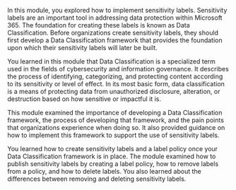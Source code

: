 In this module, you explored how to implement sensitivity labels. Sensitivity labels are an important tool in addressing data protection within Microsoft 365. The foundation for creating these labels is known as Data Classification. Before organizations create sensitivity labels, they should first develop a Data Classification framework that provides the foundation upon which their sensitivity labels will later be built.

You learned in this module that Data Classification is a specialized term used in the fields of cybersecurity and information governance. It describes the process of identifying, categorizing, and protecting content according to its sensitivity or level of effect. In its most basic form, data classification is a means of protecting data from unauthorized disclosure, alteration, or destruction based on how sensitive or impactful it is.

This module examined the importance of developing a Data Classification framework, the process of developing that framework, and the pain points that organizations experience when doing so. It also provided guidance on how to implement this framework to support the use of sensitivity labels.

You learned how to create sensitivity labels and a label policy once your Data Classification framework is in place. The module examined how to publish sensitivity labels by creating a label policy, how to remove labels from a policy, and how to delete labels. You also learned about the differences between removing and deleting sensitivity labels.
